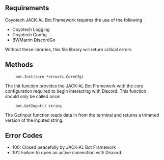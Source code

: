 Requirements
-
Coyotech JACK-AL Bot Framework requires the use of the following
* Coyotech Logging<br>
* Coyotech Config<br>
* BWMarrin DiscordGo<br>

Without these libraries, this file library will return critical errors.

Methods
-
<pre>
    <code>bot.Init(core *structs.CoreCfg)</code>
</pre>
The Init function provides the JACK-AL Bot Framework with the core configuration required to begin interacting with Discord. This function should only be called once.

<pre>
    <code>bot.GetInput() string</code>
</pre>

The GetInput function reads data in from the terminal and returns a trimmed version of the inputed string.

Error Codes
-
- 100: Closed peacefully by JACK-AL Bot Framework
- 101: Failure to open an active connection with Discord.